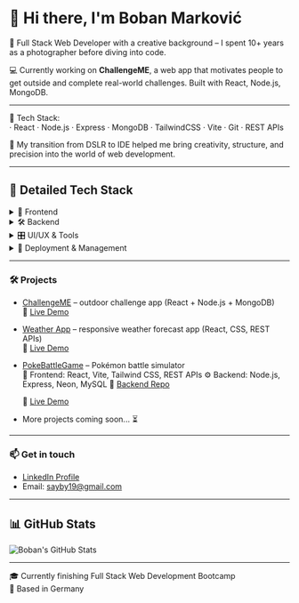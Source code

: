 # 👋 Hi there, I'm Boban Marković

🎯 Full Stack Web Developer with a creative background – I spent 10+ years as a photographer before diving into code.

💻 Currently working on **ChallengeME**, a web app that motivates people to get outside and complete real-world challenges. Built with React, Node.js, MongoDB.

---

🔧 Tech Stack:  
· React · Node.js · Express · MongoDB · TailwindCSS · Vite · Git · REST APIs

🚀 My transition from DSLR to IDE helped me bring creativity, structure, and precision into the world of web development.

---

## 🧰 Detailed Tech Stack

<details>
<summary>🎨 Frontend</summary>
  
- HTML5, CSS3, JavaScript (ES6+), TypeScript
- React, React Router
- Tailwind CSS
- Vite
  
</details>

<details>
<summary>🛠️ Backend</summary>
  
- Node.js, Express.js
- JWT Authentication
- MongoDB, MySQL, PostgreSQL
- Postaman, Insomnia
- RestAPI
</details>

<details>
<summary> 🎛️ UI/UX & Tools</summary>
  
- Tailwind CSS, DaisyUI
- Figma, Excalidraw, Photoshop, Illustrator
  
</details>

<details>
<summary>🚀 Deployment & Management</summary>
  
- GitHub Pages, Netlify, Render
- Git
- Trello
  
</details>

---

### 🛠️ Projects
- [ChallengeME](https://github.com/MarkovicBob/f-challengeme) – outdoor challenge app (React + Node.js + MongoDB)  
  🔗 [Live Demo](https://challengemerpb.netlify.app/)

- [Weather App](https://github.com/MarkovicBob/weather-app) – responsive weather forecast app (React, CSS, REST APIs)  
  🔗 [Live Demo](https://skywatch2025.netlify.app/)

- [PokeBattleGame](https://github.com/MarkovicBob/GP-f-PokeBattleGame) – Pokémon battle simulator  
  🧩 Frontend: React, Vite, Tailwind CSS, REST APIs
  ⚙️ Backend: Node.js, Express, Neon, MySQL
  🔧 [Backend Repo](https://github.com/MarkovicBob/backend-pokebattlegame)
  
  🔗 [Live Demo](https://pokebattlegame.netlify.app/)

- More projects coming soon... ⏳

---

### 📫 Get in touch
- [LinkedIn Profile](https://www.linkedin.com/in/boban-markovic-b820b415a)  
- Email: sayby19@gmail.com

---

## 📊 GitHub Stats

![Boban's GitHub Stats](https://github-readme-stats.vercel.app/api?username=MarkovicBob&show_icons=true&theme=tokyonight&hide_border=true)

---

🎓 Currently finishing Full Stack Web Development Bootcamp  
📍 Based in Germany
